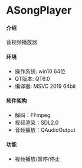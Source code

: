 # ASongPlayer

#### 介绍
音视频播放器

#### 环境
- 操作系统: win10 64位
- QT版本: QT6.0
- 编译器: MSVC 2019 64bit

#### 软件架构
- 解码：FFmpeg
- 视频渲染：SDL2.0
- 音频播放：QAudioOutput

#### 功能
- 视频播放/暂停/停止
